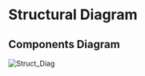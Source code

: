 # Structural Diagram
## Components Diagram
![Struct_Diag](https://user-images.githubusercontent.com/73360521/153625004-a404f709-c4cd-47e6-bd5d-594b2031dd38.png)
